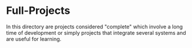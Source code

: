 # Full-Projects

In this directory are projects considered "complete" which involve a long time of development or simply projects that integrate several systems and are useful for learning.
